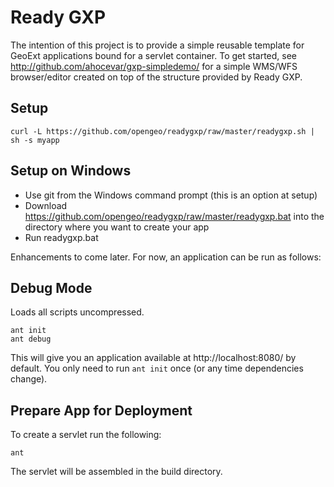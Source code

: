 # Ready GXP

The intention of this project is to provide a simple reusable template for 
GeoExt applications bound for a servlet container. To get started, see
http://github.com/ahocevar/gxp-simpledemo/ for a simple WMS/WFS browser/editor
created on top of the structure provided by Ready GXP.

## Setup

    curl -L https://github.com/opengeo/readygxp/raw/master/readygxp.sh | sh -s myapp

## Setup on Windows

* Use git from the Windows command prompt (this is an option at setup)
* Download https://github.com/opengeo/readygxp/raw/master/readygxp.bat into the directory where you want to create your app
* Run readygxp.bat

Enhancements to come later.  For now, an application can be run as follows:

## Debug Mode

Loads all scripts uncompressed.

    ant init
    ant debug

This will give you an application available at http://localhost:8080/ by
default.  You only need to run `ant init` once (or any time dependencies
change).

## Prepare App for Deployment

To create a servlet run the following:

    ant

The servlet will be assembled in the build directory.
